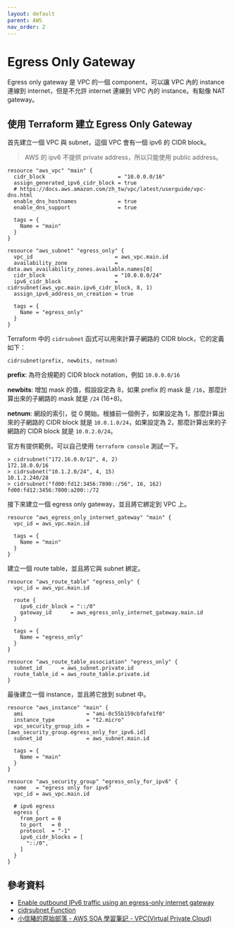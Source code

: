 ```yaml
---
layout: default
parent: AWS
nav_order: 2
---
```


# Egress Only Gateway

Egress only gateway 是 VPC 的一個 component，可以讓 VPC 內的 instance 連線到 internet，但是不允許 internet 連線到 VPC 內的 instance。有點像 NAT gateway。

## 使用 Terraform 建立 Egress Only Gateway

首先建立一個 VPC 與 subnet，這個 VPC 會有一個 ipv6 的 CIDR block。

> AWS 的 ipv6 不提供 private address，所以只能使用 public address。

```hcl
resource "aws_vpc" "main" {
  cidr_block                       = "10.0.0.0/16"
  assign_generated_ipv6_cidr_block = true
  # https://docs.aws.amazon.com/zh_tw/vpc/latest/userguide/vpc-dns.html
  enable_dns_hostnames             = true
  enable_dns_support               = true

  tags = {
    Name = "main"
  }
}

resource "aws_subnet" "egress_only" {
  vpc_id                          = aws_vpc.main.id
  availability_zone               = data.aws_availability_zones.available.names[0]
  cidr_block                      = "10.0.0.0/24"
  ipv6_cidr_block                 = cidrsubnet(aws_vpc.main.ipv6_cidr_block, 8, 1)
  assign_ipv6_address_on_creation = true

  tags = {
    Name = "egress_only"
  }
}
```

Terraform 中的 `cidrsubnet` 函式可以用來計算子網路的 CIDR block，它的定義如下：

```hcl
cidrsubnet(prefix, newbits, netnum)
```

**prefix**: 為符合規範的 CIDR block notation，例如 `10.0.0.0/16`

**newbits**: 增加 mask 的值，假設設定為 8，如果 prefix 的 mask 是 `/16`，那麼計算出來的子網路的 mask 就是 `/24` (16+8)。

**netnum**: 網段的索引，從 0 開始。根據前一個例子，如果設定為 1，那麼計算出來的子網路的 CIDR block 就是 `10.0.1.0/24`，如果設定為 2，那麼計算出來的子網路的 CIDR block 就是 `10.0.2.0/24`。

官方有提供範例，可以自己使用 `terraform console` 測試一下。

```shell
> cidrsubnet("172.16.0.0/12", 4, 2)
172.18.0.0/16
> cidrsubnet("10.1.2.0/24", 4, 15)
10.1.2.240/28
> cidrsubnet("fd00:fd12:3456:7890::/56", 16, 162)
fd00:fd12:3456:7800:a200::/72
```

接下來建立一個 egress only gateway，並且將它綁定到 VPC 上。

```hcl
resource "aws_egress_only_internet_gateway" "main" {
  vpc_id = aws_vpc.main.id

  tags = {
    Name = "main"
  }
}
```

建立一個 route table，並且將它與 subnet 綁定。

```hcl
resource "aws_route_table" "egress_only" {
  vpc_id = aws_vpc.main.id

  route {
    ipv6_cidr_block = "::/0"
    gateway_id      = aws_egress_only_internet_gateway.main.id
  }

  tags = {
    Name = "egress_only"
  }
}

resource "aws_route_table_association" "egress_only" {
  subnet_id      = aws_subnet.private.id
  route_table_id = aws_route_table.private.id
}
```

最後建立一個 instance，並且將它放到 subnet 中。

```hcl
resource "aws_instance" "main" {
  ami                    = "ami-0c55b159cbfafe1f0"
  instance_type          = "t2.micro"
  vpc_security_group_ids = [aws_security_group.egress_only_for_ipv6.id]
  subnet_id              = aws_subnet.main.id

  tags = {
    Name = "main"
  }
}

resource "aws_security_group" "egress_only_for_ipv6" {
  name   = "egress only for ipv6"
  vpc_id = aws_vpc.main.id

  # ipv6 egress
  egress {
    from_port = 0
    to_port   = 0
    protocol  = "-1"
    ipv6_cidr_blocks = [
      "::/0",
    ]
  }
}
```

## 參考資料

- [Enable outbound IPv6 traffic using an egress-only internet gateway](https://docs.aws.amazon.com/vpc/latest/userguide/egress-only-internet-gateway.html)
- [cidrsubnet Function](https://developer.hashicorp.com/terraform/language/functions/cidrsubnet)
- [小信豬的原始部落 - AWS SOA 學習筆記 - VPC(Virtual Private Cloud)](https://godleon.github.io/blog/AWS/AWS-SOA-VPC/)
